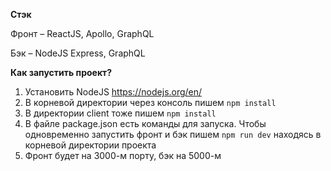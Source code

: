 **Стэк**

Фронт – ReactJS, Apollo, GraphQL

Бэк – NodeJS Express, GraphQL

**Как запустить проект?**

1. Установить NodeJS https://nodejs.org/en/
2. В корневой директории через консоль пишем `npm install`
3. В директории client тоже пишем `npm install`
4. В файле package.json есть команды для запуска. Чтобы одновременно запустить фронт и бэк пишем `npm run dev` находясь в корневой директории проекта
5. Фронт будет на 3000-м порту, бэк на 5000-м
